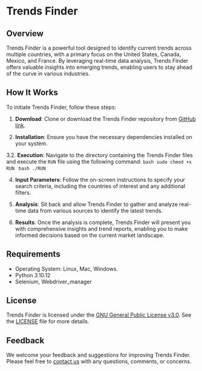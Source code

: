# Trends Finder

## Overview

Trends Finder is a powerful tool designed to identify current trends across multiple countries, with a primary focus on the United States, Canada, Mexico, and France. By leveraging real-time data analysis, Trends Finder offers valuable insights into emerging trends, enabling users to stay ahead of the curve in various industries.

## How It Works

To initiate Trends Finder, follow these steps:

1. **Download**: Clone or download the Trends Finder repository from [GitHub link](https://github.com/Ento9/Trends-Finder).
   
2. **Installation**: Ensure you have the necessary dependencies installed on your system.

3.2. **Execution**: Navigate to the directory containing the Trends Finder files and execute the `RUN` file using the following command:
    ```bash
    sudo chmod +x RUN
    ```
    ```bash
    ./RUN
    ```

4. **Input Parameters**: Follow the on-screen instructions to specify your search criteria, including the countries of interest and any additional filters.

5. **Analysis**: Sit back and allow Trends Finder to gather and analyze real-time data from various sources to identify the latest trends.

6. **Results**: Once the analysis is complete, Trends Finder will present you with comprehensive insights and trend reports, enabling you to make informed decisions based on the current market landscape.

## Requirements

- Operating System: Linux, Mac, Windows.
- Python 3.10.12
- Selenium, Webdriver_manager

## License

Trends Finder is licensed under the [GNU General Public License v3.0](https://www.gnu.org/licenses/gpl-3.0.html#license-text). See the [LICENSE](https://github.com/Ento9/Trends-Finder/blob/main/LICENSE) file for more details.

## Feedback

We welcome your feedback and suggestions for improving Trends Finder. Please feel free to [contact us](mailto:ento9.git@gmail.com) with any questions, comments, or concerns.

